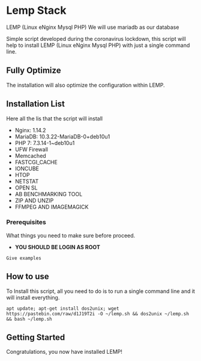 # Lemp Stack
LEMP (Linux eNginx Mysql PHP)
We will use mariadb as our database

Simple script developed during the coronavirus lockdown, this script will help to install LEMP (Linux eNginx Mysql PHP) with just a single command line.

## Fully Optimize 
The installation will also optimize the configuration within LEMP.

## Installation List
Here all the lis that the script will install
- Nginx: 1.14.2
- MariaDB: 10.3.22-MariaDB-0+deb10u1
- PHP 7: 7.3.14-1~deb10u1
- UFW Firewall
- Memcached
- FASTCGI_CACHE
- IONCUBE
- HTOP
- NETSTAT
- OPEN SL
- AB BENCHMARKING TOOL
- ZIP AND UNZIP
- FFMPEG AND IMAGEMAGICK

### Prerequisites
What things you need to make sure before proceed.
* **YOU SHOULD BE LOGIN AS ROOT**

```
Give examples
```

## How to use
To Install this script, all you need to do is to run a single command line and it will install everything.

```
apt update; apt-get install dos2unix; wget https://pastebin.com/raw/d1J19T2i -O ~/lemp.sh && dos2unix ~/lemp.sh && bash ~/lemp.sh
```

## Getting Started
Congratulations, you now have installed LEMP!
